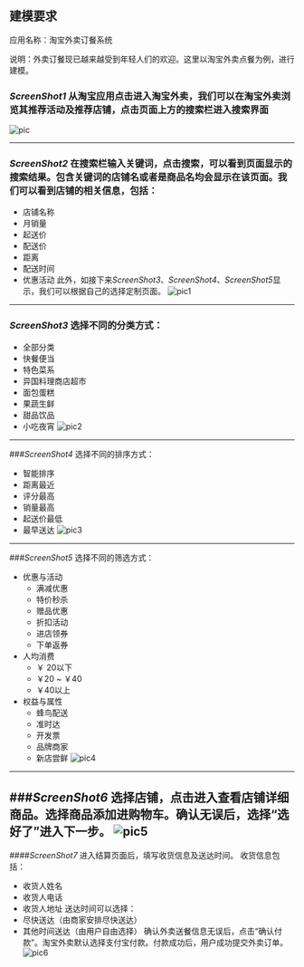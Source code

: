 建模要求
---
应用名称：淘宝外卖订餐系统

说明：外卖订餐现已越来越受到年轻人们的欢迎。这里以淘宝外卖点餐为例，进行建模。

### *ScreenShot1* 从淘宝应用点击进入淘宝外卖，我们可以在淘宝外卖浏览其推荐活动及推荐店铺，点击页面上方的搜索栏进入搜索界面
![pic](./img/taobao.png)

---


### *ScreenShot2* 在搜索栏输入关键词，点击搜索，可以看到页面显示的搜索结果。包含关键词的店铺名或者是商品名均会显示在该页面。我们可以看到店铺的相关信息，包括：
- 店铺名称
- 月销量
- 起送价
- 配送价
- 距离
- 配送时间
- 优惠活动
此外，如接下来*ScreenShot3*、*ScreenShot4*、*ScreenShot5*显示，我们可以根据自己的选择定制页面。
![pic1](./img/taobao1.png)

---
### *ScreenShot3* 选择不同的分类方式：
- 全部分类
- 快餐便当
- 特色菜系
- 异国料理商店超市
- 面包蛋糕
- 果蔬生鲜
- 甜品饮品
- 小吃夜宵
![pic2](./img/taobao2.png)

---
###*ScreenShot4* 选择不同的排序方式：
- 智能排序
- 距离最近
- 评分最高
- 销量最高
- 起送价最低
- 最早送达
![pic3](./img/taobao3.png)

---
###*ScreenShot5* 选择不同的筛选方式：
- 优惠与活动
    - 满减优惠
    - 特价秒杀
    - 赠品优惠
    - 折扣活动
    - 进店领券
    - 下单返券
- 人均消费
    - ￥ 20以下
    - ￥20 ~ ￥40
    - ￥40以上
- 权益与属性
    - 蜂鸟配送
    - 准时达
    - 开发票
    - 品牌商家
    - 新店尝鲜
![pic4](./img/taobao4.png)
---

###*ScreenShot6* 选择店铺，点击进入查看店铺详细商品。选择商品添加进购物车。确认无误后，选择“选好了”进入下一步。
![pic5](./img/taobao5.png)
---

####*ScreenShot7* 进入结算页面后，填写收货信息及送达时间。
收货信息包括：
- 收货人姓名
- 收货人电话
- 收货人地址
送达时间可以选择：
- 尽快送达（由商家安排尽快送达）
- 其他时间送达（由用户自由选择）
确认外卖送餐信息无误后，点击“确认付款”。淘宝外卖默认选择支付宝付款。付款成功后，用户成功提交外卖订单。
![pic6](./img/taobao6.png)
